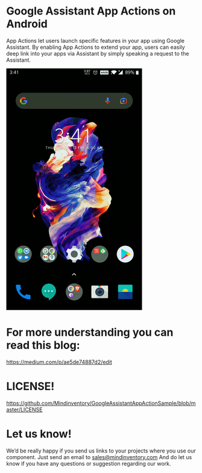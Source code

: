 # Google Assistant App Actions on Android

App Actions let users launch specific features in your app using Google Assistant. By enabling App Actions to extend your app, users can easily deep link into your apps via Assistant by simply speaking a request to the Assistant.

![alt tag](https://github.com/Mindinventory/GoogleAssistantAppActionSample/blob/master/media/sample.gif)

# For more understanding you can read this blog:

https://medium.com/p/ae5de74887d2/edit

# LICENSE!

https://github.com/Mindinventory/GoogleAssistantAppActionSample/blob/master/LICENSE

# Let us know!

We’d be really happy if you send us links to your projects where you use our component. Just send an email to sales@mindinventory.com And do let us know if you have any questions or suggestion regarding our work.

